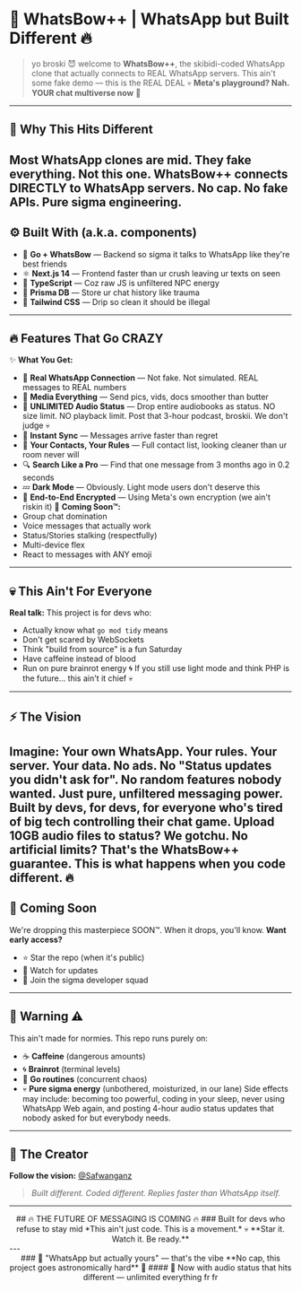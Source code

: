 # 🧩 WhatsBow++ | WhatsApp but Built Different 🔥
> yo broski 😈 welcome to **WhatsBow++**, the skibidi-coded WhatsApp clone that actually connects to REAL WhatsApp servers. This ain't some fake demo — this is the REAL DEAL 💀
**Meta's playground? Nah. YOUR chat multiverse now** 💬
---
## 🌟 Why This Hits Different
Most WhatsApp clones are mid. They fake everything. Not this one.
**WhatsBow++ connects DIRECTLY to WhatsApp servers.** No cap. No fake APIs. Pure sigma engineering.
---
## ⚙️ Built With (a.k.a. components)
- 🐹 **Go + WhatsBow** — Backend so sigma it talks to WhatsApp like they're best friends
- ⚛️ **Next.js 14** — Frontend faster than ur crush leaving ur texts on seen
- 🧠 **TypeScript** — Coz raw JS is unfiltered NPC energy
- 💾 **Prisma DB** — Store ur chat history like trauma
- 🎨 **Tailwind CSS** — Drip so clean it should be illegal
---
## 🔥 Features That Go CRAZY
✨ **What You Get:**
- 💬 **Real WhatsApp Connection** — Not fake. Not simulated. REAL messages to REAL numbers
- 📸 **Media Everything** — Send pics, vids, docs smoother than butter
- 🎵 **UNLIMITED Audio Status** — Drop entire audiobooks as status. NO size limit. NO playback limit. Post that 3-hour podcast, broskii. We don't judge 💀
- 🔔 **Instant Sync** — Messages arrive faster than regret
- 👤 **Your Contacts, Your Rules** — Full contact list, looking cleaner than ur room never will
- 🔍 **Search Like a Pro** — Find that one message from 3 months ago in 0.2 seconds
- 💤 **Dark Mode** — Obviously. Light mode users don't deserve this
- 🔐 **End-to-End Encrypted** — Using Meta's own encryption (we ain't riskin it)
🚧 **Coming Soon™:**
- Group chat domination
- Voice messages that actually work
- Status/Stories stalking (respectfully)
- Multi-device flex
- React to messages with ANY emoji
---
## 💀 This Ain't For Everyone
**Real talk:** This project is for devs who:
- Actually know what `go mod tidy` means
- Don't get scared by WebSockets
- Think "build from source" is a fun Saturday
- Have caffeine instead of blood
- Run on pure brainrot energy 🌀
If you still use light mode and think PHP is the future... this ain't it chief 💀
---
## ⚡ The Vision
Imagine: **Your own WhatsApp. Your rules. Your server. Your data.**
No ads. No "Status updates you didn't ask for". No random features nobody wanted.
Just pure, unfiltered messaging power. Built by devs, for devs, for everyone who's tired of big tech controlling their chat game.
**Upload 10GB audio files to status?** We gotchu. **No artificial limits?** That's the WhatsBow++ guarantee.
**This is what happens when you code different.** 🔥
---
## 🎯 Coming Soon
We're dropping this masterpiece SOON™. When it drops, you'll know.
**Want early access?** 
- ⭐ Star the repo (when it's public)
- 👀 Watch for updates
- 💬 Join the sigma developer squad
---
## 🚨 Warning ⚠️
This ain't made for normies. This repo runs purely on:
- ☕ **Caffeine** (dangerous amounts)
- 🌀 **Brainrot** (terminal levels)
- 🐹 **Go routines** (concurrent chaos)
- 💀 **Pure sigma energy** (unbothered, moisturized, in our lane)
Side effects may include: becoming too powerful, coding in your sleep, never using WhatsApp Web again, and posting 4-hour audio status updates that nobody asked for but everybody needs.
---
## 👑 The Creator
**Follow the vision:** [@Safwanganz](https://github.com/Safwanganz)
> *Built different. Coded different. Replies faster than WhatsApp itself.*
---
<div align="center">
## 🔥 THE FUTURE OF MESSAGING IS COMING 🔥
### Built for devs who refuse to stay mid
*This ain't just code. This is a movement.* 💀
**Star it. Watch it. Be ready.**
</div>
---
<div align="center">
### 💬 "WhatsApp but actually yours" — that's the vibe
**No cap, this project goes astronomically hard** 🚀
#### 🎵 Now with audio status that hits different — unlimited everything fr fr
</div>
